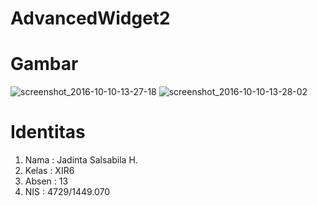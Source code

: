 # AdvancedWidget2

<h1>Gambar</h1>

![screenshot_2016-10-10-13-27-18](https://cloud.githubusercontent.com/assets/22228545/19228365/ae203104-8eee-11e6-948f-961f3de30899.png)
![screenshot_2016-10-10-13-28-02](https://cloud.githubusercontent.com/assets/22228545/19228366/ae219c7e-8eee-11e6-9586-8771d645f06b.png)

<h1>Identitas</h1>
<ol>
<li> Nama : Jadinta Salsabila H. </li>
<li> Kelas : XIR6 </li>
<li> Absen : 13 </li>
<li> NIS : 4729/1449.070 </li>


